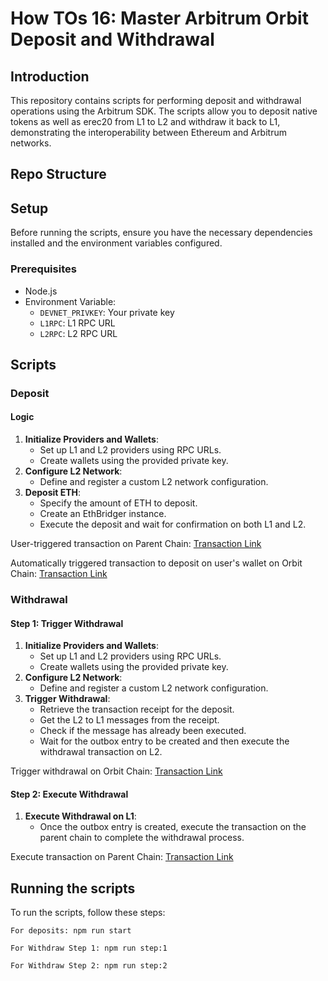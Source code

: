 # How TOs 16: Master Arbitrum Orbit Deposit and Withdrawal 

## Introduction

This repository contains scripts for performing deposit and withdrawal operations using the Arbitrum SDK. The scripts allow you to deposit native tokens as well as erec20 from L1 to L2 and withdraw it back to L1, demonstrating the interoperability between Ethereum and Arbitrum networks.

## Repo Structure


## Setup

Before running the scripts, ensure you have the necessary dependencies installed and the environment variables configured.

### Prerequisites

- Node.js
- Environment Variable:
  - `DEVNET_PRIVKEY`: Your private key
  - `L1RPC`: L1 RPC URL
  - `L2RPC`: L2 RPC URL

## Scripts

### Deposit

#### Logic

1. **Initialize Providers and Wallets**:
   - Set up L1 and L2 providers using RPC URLs.
   - Create wallets using the provided private key.
2. **Configure L2 Network**:
   - Define and register a custom L2 network configuration.
3. **Deposit ETH**:
   - Specify the amount of ETH to deposit.
   - Create an EthBridger instance.
   - Execute the deposit and wait for confirmation on both L1 and L2.

User-triggered transaction on Parent Chain:
[Transaction Link](https://sepolia.arbiscan.io/tx/0x717fbb8d3d59b32d952c6d0ba74e735e713ee4bc7828464413ff16133e8cf562)

Automatically triggered transaction to deposit on user's wallet on Orbit Chain:
[Transaction Link](https://arb-blueberry.gelatoscout.com/tx/0xef94b28c7336946d03fce07cf4dd3bb4d32702d299c061516b7e541a6ae50a57)

### Withdrawal

#### Step 1: Trigger Withdrawal

1. **Initialize Providers and Wallets**:
   - Set up L1 and L2 providers using RPC URLs.
   - Create wallets using the provided private key.
2. **Configure L2 Network**:
   - Define and register a custom L2 network configuration.
3. **Trigger Withdrawal**:
   - Retrieve the transaction receipt for the deposit.
   - Get the L2 to L1 messages from the receipt.
   - Check if the message has already been executed.
   - Wait for the outbox entry to be created and then execute the withdrawal transaction on L2.

Trigger withdrawal on Orbit Chain:
[Transaction Link](https://arb-blueberry.gelatoscout.com/tx/0xcc4b67573a8fd6bd8e467a315a3486e603f98dec959318f0129aa8b7d82726aa)

#### Step 2: Execute Withdrawal

1. **Execute Withdrawal on L1**:
   - Once the outbox entry is created, execute the transaction on the parent chain to complete the withdrawal process.

Execute transaction on Parent Chain:
[Transaction Link](https://sepolia.arbiscan.io/tx/0xc28fc294b482d4d77397811025bed3de5a0116eaaa1100efcf0fda18ef4f9aa0)

## Running the scripts

To run the scripts, follow these steps:

```
For deposits: npm run start
```

```
For Withdraw Step 1: npm run step:1
```

```
For Withdraw Step 2: npm run step:2
```
